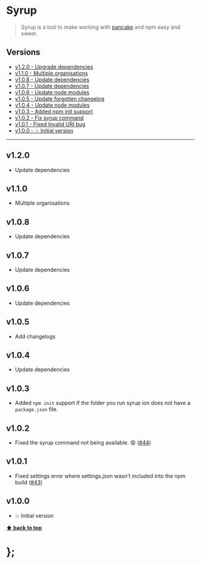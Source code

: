Syrup
=====

> Syrup is a tool to make working with [pancake](https://github.com/govau/pancake) and npm easy and sweet.


## Versions

* [v1.2.0  - Upgrade dependencies](v120)
* [v1.1.0  - Multiple organisations](v110)
* [v1.0.8  - Update dependencies](v108)
* [v1.0.7  - Update dependencies](v107)
* [v1.0.6  - Update node modules](v106)
* [v1.0.5  - Update forgotten changelog](v105)
* [v1.0.4  - Update node modules](v104)
* [v1.0.3  - Added npm init support](v103)
* [v1.0.2  - Fix syrup command](v102)
* [v1.0.1  - Fixed Invalid URI bug](v101)
* [v1.0.0  - 💥 Initial version](v100)


----------------------------------------------------------------------------------------------------------------------------------------------------------------

## v1.2.0

- Update dependencies


## v1.1.0

- Multiple organisations


## v1.0.8

- Update dependencies


## v1.0.7

- Update dependencies


## v1.0.6

- Update dependencies


## v1.0.5

- Add changelogs


## v1.0.4

- Update dependencies


## v1.0.3

- Added `npm init` support if the folder you run syrup ion does not have a `package.json` file.


## v1.0.2

- Fixed the syrup command not being available. 😰 ([#44](https://github.com/govau/pancake/issues/44))


## v1.0.1

- Fixed settings error where settings.json wasn’t included into the npm build ([#43](https://github.com/govau/pancake/issues/43))


## v1.0.0

- 💥 Initial version


**[⬆ back to top](#contents)**


# };

